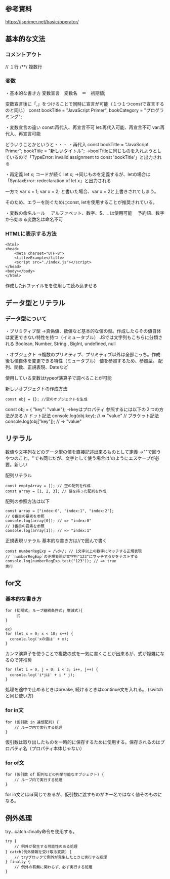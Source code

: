 ## 参考資料
https://jsprimer.net/basic/operator/
  
## 基本的な文法
### コメントアウト
 // １行
 /**/ 複数行
 <!--HTMLライクのコメントも一応可能であるが、後方互換性のためのものでしかない-->
 
### 変数
・基本的な書き方
  変数宣言　変数名　＝　初期値;
  
  変数宣言後に「,」をつけることで同時に宣言が可能（１つ１つconstで宣言するのと同じ）
  const bookTitle = "JavaScript Primer",
        bookCategory = "プログラミング";
 
・変数宣言の違い
  const:再代入、再宣言不可
  let:再代入可能、再宣言不可
  var:再代入、再宣言可能
  
  どういうことかというと・・・
 ・再代入
   const bookTitle = "JavaScript Primer";
         bookTitle = "新しいタイトル";
   →boolTitleに同じものを入れようとしているので「TypeError: invalid assignment to const 'bookTitle'」と出力される
  
・再定義
  let x;
  コードが続く
  let x;
  →同じものを定義するが、letの場合は「SyntaxError: redeclaration of let x」と出力される
  
  一方で
  var x = 1;
  var x = 2;
  と書いた場合、var x = 2と上書きされてしまう。
  
  そのため、エラーを防ぐためにconst, letを使用することが推奨されている。
  
・変数の命名ルール
　アルファベット、数字、$、_ は使用可能
　予約語、数字から始まる変数名は命名不可
 
 ### HTMLに表示する方法
```
<html>
<head>
    <meta charset="UTF-8">
    <title>Example</title>
    <script src="./index.js"></script>
</head>
<body></body>
</html>
```
作成したjsファイルを<script src="./index.js"></script>を使用して読み込ませる

## データ型とリテラル
### データ型について
・プリミティブ型
→真偽値、数値など基本的な値の型。作成したらその値自体は変更できない特性を持つ（イミュータブル）
JSでは文字列もこちらに分類される
Boolean, Number, String , BigInt, undefined, null

・オブジェクト
→複数のプリミティブ、プリミティブ以外は全部こっち。作成後も値自体を変更できる特性（ミュータブル）
値を参照するため、参照型。
配列、関数、正規表現、Dateなど

使用している変数はtypeof演算子で調べることが可能

新しいオブジェクトの作成方法
```
const obj = {}; //空のオブジェクトを生成
```
const obj = {
    "key": "value"};
→keyはプロパティ
参照するには以下の２つの方法がある
// ドット記法
console.log(obj.key); // => "value"
// ブラケット記法
console.log(obj["key"]); // => "value"



## リテラル
数値や文字列などのデータ型の値を直接記述出来るものとして定義
→""で囲うやつのこと。''でも同じだが、文字として使う場合は\'のようにエスケープが必要。新しい

配列リテラル
```
const emptyArray = []; // 空の配列を作成
const array = [1, 2, 3]; // 値を持った配列を作成
```

配列の参照方法は以下
```
const array = ["index:0", "index:1", "index:2"];
// 0番目の要素を参照
console.log(array[0]); // => "index:0"
// 1番目の要素を参照
console.log(array[1]); // => "index:1"
```

正規表現リテラル
基本的な書き方は//で囲んで書く
```
const numberRegExp = /\d+/; // 1文字以上の数字にマッチする正規表現
// `numberRegExp`の正規表現が文字列"123"にマッチするかをテストする
console.log(numberRegExp.test("123")); // => true
実行
```



## for文
### 基本的な書き方
```
for (初期式; ループ継続条件式; 増減式){
     式
}

ex)
for (let x = 0; x < 10; x++) {
  console.log('xの値は' + x);
}

```

カンマ演算子を使うことで複数の式を一気に書くことが出来るが、式が複雑になるので非推奨
```
for (let i = 0, j = 0; i < 3; i++, j++) {
  console.log('i*jは' + i * j);
}
```

処理を途中で止めるときはbreake, 続けるときはcontinue文を入れる。
(switchと同じ使い方)


### for in文
```
for (仮引数 in 連想配列) {
    // ルーブ内で実行する処理
}
```
仮引数は取り出したものを一時的に保存するために使用する。保存されるのはプロパティ名（プロパティ本体じゃない）

### for of文
```
for (仮引数 of 配列などの列挙可能なオブジェクト) {
    // ルーブ内で実行する処理
}
```
for in文とほぼ同じであるが、仮引数に渡すものがキー名ではなく値そのものになる。

## 例外処理
try...catch~finally命令を使用する。
```
try {
    // 例外が発生する可能性のある処理
} catch(例外情報を受け取る変数) {
    // tryブロックで例外が発生したときに実行する処理
} finally {
    // 例外の有無に関わらず、必ず実行する処理
}

```
